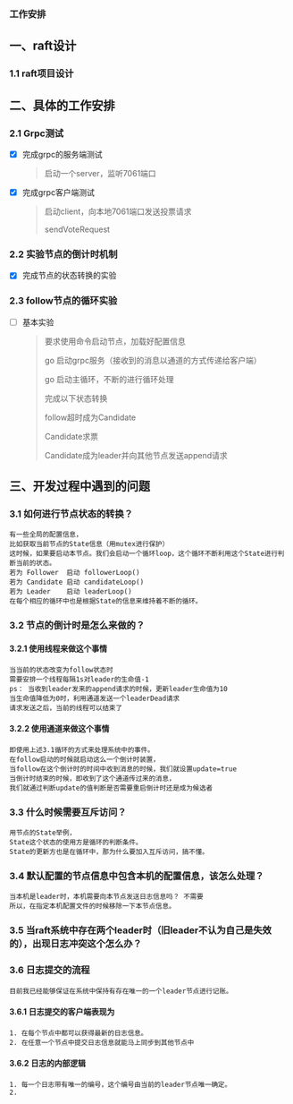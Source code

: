 ### 工作安排

## 一、raft设计
### 1.1 raft项目设计
<p> 
    
</p>

## 二、具体的工作安排
### 2.1 Grpc测试
- [x] 完成grpc的服务端测试
    > 启动一个server，监听7061端口
- [x] 完成grpc客户端测试
    > 启动client，向本地7061端口发送投票请求 
    > 
    > sendVoteRequest

### 2.2 实验节点的倒计时机制
- [x] 完成节点的状态转换的实验

### 2.3 follow节点的循环实验
- [ ] 基本实验
    > 要求使用命令启动节点，加载好配置信息
    > 
    > go 启动grpc服务（接收到的消息以通道的方式传递给客户端）
    > 
    > go 启动主循环，不断的进行循环处理
    >
    > 完成以下状态转换
    >
    > follow超时成为Candidate
    >
    > Candidate求票
    > 
    > Candidate成为leader并向其他节点发送append请求

## 三、开发过程中遇到的问题
### 3.1 如何进行节点状态的转换？
    有一些全局的配置信息，
    比如获取当前节点的State信息（用mutex进行保护）
    这时候，如果要启动本节点。我们会启动一个循环loop，这个循环不断利用这个State进行判断当前的状态。
    若为 Follower  启动 followerLoop()
	若为 Candidate 启动 candidateLoop()
	若为 Leader    启动 leaderLoop()
    在每个相应的循环中也是根据State的信息来维持着不断的循环。


### 3.2 节点的倒计时是怎么来做的？
#### 3.2.1 使用线程来做这个事情
    当当前的状态改变为follow状态时
    需要安排一个线程每隔1s对leader的生命值-1
    ps： 当收到leader发来的append请求的时候，更新leader生命值为10
    当生命值降低为0时，利用通道发送一个leaderDead请求
    请求发送之后，当前的线程可以结束了
    
#### 3.2.2 使用通道来做这个事情
    即使用上述3.1循环的方式来处理系统中的事件。 
    在follow启动的时候就启动这么一个倒计时装置，
    当follow在这个倒计时的时间中收到消息的时候，我们就设置update=true
    当倒计时结束的时候，即收到了这个通道传过来的消息，
    我们就通过判断update的值判断是否需要重启倒计时还是成为候选者

### 3.3 什么时候需要互斥访问？
    用节点的State举例，
    State这个状态的使用方是循环的判断条件。
    State的更新方也是在循环中，那为什么要加入互斥访问，搞不懂。

### 3.4 默认配置的节点信息中包含本机的配置信息，该怎么处理？
    当本机是leader时，本机需要向本节点发送日志信息吗？ 不需要
    所以，在指定本机配置文件的时候移除一下本节点信息。

### 3.5 当raft系统中存在两个leader时（旧leader不认为自己是失效的），出现日志冲突这个怎么办？
    
### 3.6 日志提交的流程
    目前我已经能够保证在系统中保持有存在唯一的一个leader节点进行记账。
    
#### 3.6.1 日志提交的客户端表现为
    1. 在每个节点中都可以获得最新的日志信息。
    2. 在任意一个节点中提交日志信息就能马上同步到其他节点中

#### 3.6.2 日志的内部逻辑
    1. 每一个日志带有唯一的编号，这个编号由当前的leader节点唯一确定。
    2. 






